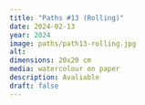 ```yaml
---
title: "Paths #13 (Rolling)"
date: 2024-02-13
year: 2024
image: paths/path13-rolling.jpg
alt: 
dimensions: 20x20 cm
media: watercolour on paper
description: Avaliable
draft: false
---
```


